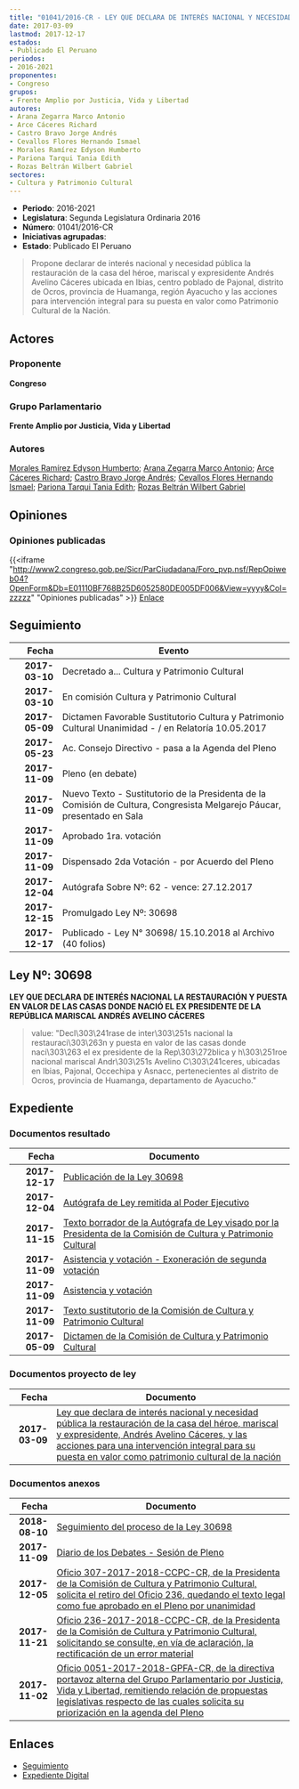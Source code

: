 ```yaml
---
title: "01041/2016-CR - LEY QUE DECLARA DE INTERÉS NACIONAL Y NECESIDAD PÚBLICA LA RESTAURACIÓN DE LA CASA DEL HÉROE, MARISCAL Y EXPRESIDENTE ANDRÉS AVELINO CÁCERES Y LAS ACCIONES PARA UNA INTERVENCIÓN INTEGRAL PARA SU PUESTA EN VALOR COMO PATRIMONIO CULTURAL DE LA NACIÓ"
date: 2017-03-09
lastmod: 2017-12-17
estados:
- Publicado El Peruano
periodos:
- 2016-2021
proponentes:
- Congreso
grupos:
- Frente Amplio por Justicia, Vida y Libertad
autores:
- Arana Zegarra Marco Antonio
- Arce Cáceres Richard
- Castro Bravo Jorge Andrés
- Cevallos Flores Hernando Ismael
- Morales Ramírez Edyson Humberto
- Pariona Tarqui Tania Edith
- Rozas Beltrán Wilbert Gabriel
sectores:
- Cultura y Patrimonio Cultural
---
```

- **Periodo**: 2016-2021
- **Legislatura**: Segunda Legislatura Ordinaria 2016
- **Número**: 01041/2016-CR
- **Iniciativas agrupadas**: 
- **Estado**: Publicado El Peruano

> Propone declarar de interés nacional y necesidad pública la restauración de la casa del héroe, mariscal y expresidente Andrés Avelino Cáceres ubicada en Ibias, centro poblado de Pajonal, distrito de Ocros, provincia de Huamanga, región Ayacucho y las acciones para intervención integral para su puesta en valor como Patrimonio Cultural de la Nación.


## Actores

### Proponente

**Congreso**

### Grupo Parlamentario

**Frente Amplio por Justicia, Vida y Libertad**

### Autores

[Morales Ramírez Edyson Humberto](mailto:mailto:emorales@congreso.gob.pe); [Arana Zegarra Marco Antonio](mailto:mailto:marana@congreso.gob.pe); [Arce Cáceres Richard](mailto:mailto:rarce@congreso.gob.pe); [Castro Bravo Jorge Andrés](mailto:mailto:jacastro@congreso.gob.pe); [Cevallos Flores Hernando Ismael](mailto:mailto:hcevallos@congreso.gob.pe); [Pariona Tarqui Tania Edith](mailto:mailto:tpariona@congreso.gob.pe); [Rozas Beltrán Wilbert Gabriel](mailto:mailto:wrozas@congreso.gob.pe)

## Opiniones

### Opiniones publicadas

{{<iframe "http://www2.congreso.gob.pe/Sicr/ParCiudadana/Foro_pvp.nsf/RepOpiweb04?OpenForm&Db=E01110BF768B25D6052580DE005DF006&View=yyyy&Col=zzzzz" "Opiniones publicadas" >}}
[Enlace](http://www2.congreso.gob.pe/Sicr/ParCiudadana/Foro_pvp.nsf/RepOpiweb04?OpenForm&Db=E01110BF768B25D6052580DE005DF006&View=yyyy&Col=zzzzz)


## Seguimiento

| Fecha | Evento |
|------:|--------|
| **2017-03-10** | Decretado a... Cultura y Patrimonio Cultural |
| **2017-03-10** | En comisión Cultura y Patrimonio Cultural |
| **2017-05-09** | Dictamen Favorable Sustitutorio Cultura y Patrimonio Cultural Unanimidad - / en Relatoría 10.05.2017 |
| **2017-05-23** | Ac. Consejo Directivo - pasa a la Agenda del Pleno |
| **2017-11-09** | Pleno (en debate) |
| **2017-11-09** | Nuevo Texto - Sustitutorio de la Presidenta de la Comisión de Cultura, Congresista Melgarejo Páucar, presentado en Sala |
| **2017-11-09** | Aprobado 1ra. votación |
| **2017-11-09** | Dispensado 2da Votación - por Acuerdo del Pleno |
| **2017-12-04** | Autógrafa Sobre Nº: 62 - vence: 27.12.2017 |
| **2017-12-15** | Promulgado Ley Nº: 30698 |
| **2017-12-17** | Publicado - Ley N° 30698/ 15.10.2018 al Archivo (40 folios) |

## Ley Nº: 30698

**LEY QUE DECLARA DE INTERÉS NACIONAL LA RESTAURACIÓN Y PUESTA EN VALOR DE LAS CASAS DONDE NACIÓ EL EX PRESIDENTE DE LA REPÚBLICA MARISCAL ANDRÉS AVELINO CÁCERES**

> value: "Decl\303\241rase de inter\303\251s nacional la restauraci\303\263n y puesta en valor de las casas donde naci\303\263 el ex presidente de la Rep\303\272blica y h\303\251roe nacional mariscal Andr\303\251s Avelino C\303\241ceres, ubicadas en Ibias, Pajonal, Occechipa y Asnacc, pertenecientes al distrito de Ocros, provincia de Huamanga, departamento de Ayacucho."


## Expediente

### Documentos resultado

| Fecha | Documento |
|------:|-----------|
| **2017-12-17** | [Publicación de la Ley 30698](http://www.leyes.congreso.gob.pe/Documentos/2016_2021/ADLP/Normas_Legales/30698-LEY.pdf) |
| **2017-12-04** | [Autógrafa de Ley remitida al Poder Ejecutivo](http://www.leyes.congreso.gob.pe/Documentos/2016_2021/ADLP/Texto_Aprobado/AU0104120171204.PDF) |
| **2017-11-15** | [Texto borrador de la Autógrafa de Ley visado por la Presidenta de la Comisión de Cultura y Patrimonio Cultural](http://www.leyes.congreso.gob.pe/Documentos/2016_2021/Texto_Borrador_de_Autografa/BAU0104120171115.pdf) |
| **2017-11-09** | [Asistencia y votación - Exoneración de segunda votación](http://www.leyes.congreso.gob.pe/Documentos/2016_2021/Asistencia_y_Votacion/Proyectos_de_Ley/Exoneracion_de_Segunda_Votacion/ESV0104120171109..pdf) |
| **2017-11-09** | [Asistencia y votación](http://www.leyes.congreso.gob.pe/Documentos/2016_2021/Asistencia_y_Votacion/Proyectos_de_Ley/AV0104120171109..pdf) |
| **2017-11-09** | [Texto sustitutorio de la Comisión de Cultura y Patrimonio Cultural](http://www.leyes.congreso.gob.pe/Documentos/2016_2021/Texto_Sustitutorio/Proyectos_de_Ley/TS0104120171109..pdf) |
| **2017-05-09** | [Dictamen de la Comisión de Cultura y Patrimonio Cultural](http://www.leyes.congreso.gob.pe/Documentos/2016_2021/Dictamenes/Proyectos_de_Ley/01041DC05MAY20170509..pdf) |

### Documentos proyecto de ley

| Fecha | Documento |
|------:|-----------|
| **2017-03-09** | [Ley que declara de interés nacional y necesidad pública la restauración de la casa del héroe, mariscal y expresidente, Andrés Avelino Cáceres, y las acciones para una intervención integral para su puesta en valor como patrimonio cultural de la nación](http://www.leyes.congreso.gob.pe/Documentos/2016_2021/Proyectos_de_Ley_y_de_Resoluciones_Legislativas/PL0104120170309.PDF) |

### Documentos anexos

| Fecha | Documento |
|------:|-----------|
| **2018-08-10** | [Seguimiento del proceso de la Ley 30698](http://www.leyes.congreso.gob.pe/Documentos/2016_2021/Seguimiento_de_Proyectos_de_Ley/01041PL20180810.pdf) |
| **2017-11-09** | [Diario de los Debates - Sesión de Pleno](http://www.leyes.congreso.gob.pe/Documentos/2016_2021/ADLP/Diario_Debates/30698-TDD.pdf) |
| **2017-12-05** | [Oficio 307-2017-2018-CCPC-CR, de la Presidenta de la Comisión de Cultura y Patrimonio Cultural, solicita el retiro del Oficio 236, quedando el texto legal como fue aprobado en el Pleno por unanimidad](http://www.leyes.congreso.gob.pe/Documentos/2016_2021/Oficios/Comisiones_Ordinarias/OFICIO-307-2017-2018-CCPC-CR.pdf) |
| **2017-11-21** | [Oficio 236-2017-2018-CCPC-CR, de la Presidenta de la Comisión de Cultura y Patrimonio Cultural, solicitando se consulte, en vía de aclaración, la rectificación de un error material](http://www.leyes.congreso.gob.pe/Documentos/2016_2021/Oficios/Comisiones_Ordinarias/OFICIO-236-2017-2018-.CCPC-CR.pdf) |
| **2017-11-02** | [Oficio 0051-2017-2018-GPFA-CR, de la directiva portavoz alterna del Grupo Parlamentario por Justicia, Vida y Libertad, remitiendo relación de propuestas legislativas respecto de las cuales solicita su priorización en la agenda del Pleno](http://www.leyes.congreso.gob.pe/Documentos/2016_2021/Oficios/Grupos_Parlamentarios/OFICIO-0051-2017-2018-GPFA-CR.pdf) |

## Enlaces

- [Seguimiento](http://www2.congreso.gob.pe/Sicr/TraDocEstProc/CLProLey2016.nsf/f7fff46988ca05b1052578e100829cc7/ab235a06bb2adc41052580de005b7238?OpenDocument)
- [Expediente Digital](http://www2.congreso.gob.pe/Sicr/TraDocEstProc/Expvirt_2011.nsf/visbusqptramdoc1621/01041?opendocument)

